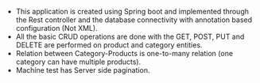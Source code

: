 - This application is created using Spring boot and implemented through the Rest controller and the database connectivity with annotation based configuration (Not XML).
- All the basic CRUD operations are done with the GET, POST, PUT and DELETE are performed on product and category entities.
- Relation between Category-Products is one-to-many relation (one category can have multiple products).
- Machine test has Server side pagination.
